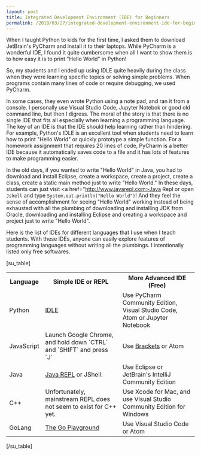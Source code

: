 ```yaml
---
layout: post
title: Integrated Development Environment (IDE) for Beginners
permalink: /2018/03/27/integrated-development-environment-ide-for-beginners
---
```



When I taught Python to kids for the first time, I asked them to download JetBrain's PyCharm and install it to their laptops. While PyCharm is a wonderful IDE, I found it quite cumbersome when all I want to show them is to how easy it is to print "Hello World" in Python!

So, my students and I ended up using IDLE quite heavily during the class when they were learning specific topics or solving simple problems. When programs contain many lines of code or require debugging, we used PyCharm.

In some cases, they even wrote Python using a note pad, and ran it from a console. I personally use Visual Studio Code, Jupyter Notebok or good old command line, but then I digress. The moral of the story is that there is no single IDE that fits all especially when learning a programming language. The key of an IDE is that the IDE should help learning rather than hindering. For example, Python's IDLE is an excellent tool when students need to learn how to print "Hello World" or quickly prototype a simple function. For a homework assignment that requires 20 lines of code, PyCharm is a better IDE because it automatically saves code to a file and it has lots of features to make programming easier.

In the old days, if you wanted to write "Hello World" in Java, you had to download and install Eclipse, create a workspace, create a project, create a class, create a static main method just to write "Hello World." In these days, students can just visit <a href="http://www.javarepl.com>Java Repl</a> or open `Jshell` and type `System.out.println("Hello World")`! And they feel the sense of accomplishment for seeing "Hello World" working instead of being exhausted with all the plumbing of downloading and installing JDK from Oracle, downloading and installing Eclipse and creating a workspace and project just to write "Hello World".

Here is the list of IDEs for different languages that I use when I teach students. With these IDEs, anyone can easily explore features of programming languages without writing all the plumbings. I intentionally listed only free softwares.

[su_table]<table>
<tr>
	<th>Language</th>
	<th>Simple IDE or REPL</th>
	<th>More Advanced IDE (Free)</th>
</tr>
<tr>
	<td>Python</td>
	<td><a href="https://www.python.org/downloads/">IDLE</a></td>
        <td>Use PyCharm Community Edition, Visual Studio Code, Atom or Jupyter Notebook</td>
</tr>
<tr>
	<td>JavaScript</td>
	<td>Launch Google Chrome, and hold down `CTRL` and `SHIFT` and press `J`</td>
        <td>Use <a href="http://brackets.io/">Brackets</a> or Atom</td>
</tr>
<tr>
	<td>Java</td>
	<td><a href="http://www.javarepl.com/">Java REPL</a> or JShell.</td>
        <td>Use Eclipse or JetBrain's IntelliJ Community Edition</td>
<tr>
	<td>C++</td>
	<td>Unfortunately, mainstream REPL does not seem to exist for C++ yet.</td>
        <td>Use Xcode for Mac, and use Visual Studio Community Edition for Windows</td>
</tr>
<tr>
	<td>GoLang</td>
	<td><a href="https://play.golang.org/">The Go Playground</a></td>
	<td>Use Visual Studio Code or Atom</td>
</tr>
</table>[/su_table]

